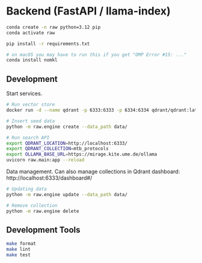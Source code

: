 # Backend (FastAPI / llama-index)

```sh
conda create -n raw python=3.12 pip
conda activate raw

pip install -r requirements.txt

# on macOS you may have to run this if you get "OMP Error #15: ..."
conda install nomkl
```

## Development

Start services.

```sh
# Run vector store
docker run -d --name qdrant -p 6333:6333 -p 6334:6334 qdrant/qdrant:latest

# Insert seed data
python -m raw.engine create --data_path data/

# Run search API
export QDRANT_LOCATION=http://localhost:6333/
export QDRANT_COLLECTION=mtb_protocols
export OLLAMA_BASE_URL=https://mirage.kite.ume.de/ollama
uvicorn raw.main:app --reload
```

Data management. Can also manage collections in Qdrant dashboard: http://localhost:6333/dashboard#/

```sh
# Updating data
python -m raw.engine update --data_path data/

# Remove collection
python -m raw.engine delete
```

## Development Tools

```sh
make format
make lint
make test
```
